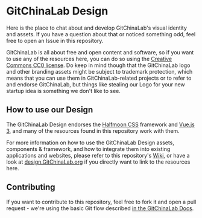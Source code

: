 # GitChinaLab Design
Here is the place to chat about and develop GitChinaLab's visual identity and assets. If you have a question about that or
noticed something odd, feel free to open an Issue in this repository.

GitChinaLab is all about free and open content and software, so if you want to use any of the resources here, you can do
so using the [Creative Commons CC0 license](http://creativecommons.org/publicdomain/zero/1.0/). Do keep in mind though
that the GitChinaLab logo and other branding assets might be subject to trademark protection, which means that you can use
them in GitChinaLab-related projects or to refer to and endorse GitChinaLab, but things like stealing our Logo for your new
startup idea is something we don't like to see.

## How to use our Design
The GitChinaLab Design endorses the [Halfmoon CSS](https://www.gethalfmoon.com/) framework and
[Vue.js 3](https://v3.vuejs.org/), and many of the resources found in this repository work with them.

For more information on how to use the GitChinaLab Design assets, components & framework, and how to integrate them into
existing applications and websites, please refer to this repository's
[Wiki](https://GitChinaLab.org/GitChinaLab/Design/wiki/_pages), or have a look at
[design.GitChinaLab.org](https://design.GitChinaLab.org) if you directly want to link to the resources here.

## Contributing
If you want to contribute to this repository, feel free to fork it and open a pull request - we're using the basic Git
flow described [in the GitChinaLab Docs](https://docs.gitchinalab.com/collaborating/pull-requests-and-git-flow/).
